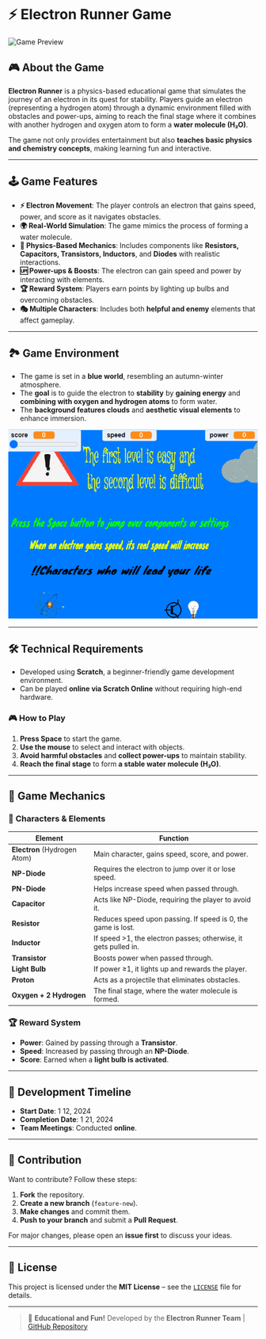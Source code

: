 # ⚡ Electron Runner Game

![Game Preview](https://github.com/aymanaljamal/Electronr-_Runuuer-games/blob/master/elctron.pngn)

## 🎮 About the Game

**Electron Runner** is a physics-based educational game that simulates the journey of an electron in its quest for stability. Players guide an electron (representing a hydrogen atom) through a dynamic environment filled with obstacles and power-ups, aiming to reach the final stage where it combines with another hydrogen and oxygen atom to form a **water molecule (H₂O)**.

The game not only provides entertainment but also **teaches basic physics and chemistry concepts**, making learning fun and interactive.

---

## 🕹 Game Features

- **⚡ Electron Movement**: The player controls an electron that gains speed, power, and score as it navigates obstacles.
- **🌍 Real-World Simulation**: The game mimics the process of forming a water molecule.
- **🔬 Physics-Based Mechanics**: Includes components like **Resistors, Capacitors, Transistors, Inductors**, and **Diodes** with realistic interactions.
- **🆙 Power-ups & Boosts**: The electron can gain speed and power by interacting with elements.
- **🏆 Reward System**: Players earn points by lighting up bulbs and overcoming obstacles.
- **🎭 Multiple Characters**: Includes both **helpful and enemy** elements that affect gameplay.

---

## 🏞 Game Environment

- The game is set in a **blue world**, resembling an autumn-winter atmosphere.
- The **goal** is to guide the electron to **stability** by **gaining energy** and **combining with oxygen and hydrogen atoms** to form water.
- The **background features clouds** and **aesthetic visual elements** to enhance immersion.

![Game UI](https://github.com/aymanaljamal/Electronr-_Runuuer-games/blob/master/elctron2.png)

---

## 🛠 Technical Requirements

- Developed using **Scratch**, a beginner-friendly game development environment.
- Can be played **online via Scratch Online** without requiring high-end hardware.

### 🎮 **How to Play**
1. **Press Space** to start the game.
2. **Use the mouse** to select and interact with objects.
3. **Avoid harmful obstacles** and **collect power-ups** to maintain stability.
4. **Reach the final stage** to form **a stable water molecule (H₂O)**.

---

## 📜 Game Mechanics

### 🎯 **Characters & Elements**
| Element        | Function |
|---------------|----------|
| **Electron** (Hydrogen Atom) | Main character, gains speed, score, and power. |
| **NP-Diode**  | Requires the electron to jump over it or lose speed. |
| **PN-Diode**  | Helps increase speed when passed through. |
| **Capacitor** | Acts like NP-Diode, requiring the player to avoid it. |
| **Resistor** | Reduces speed upon passing. If speed is 0, the game is lost. |
| **Inductor** | If speed >1, the electron passes; otherwise, it gets pulled in. |
| **Transistor** | Boosts power when passed through. |
| **Light Bulb** | If power ≥1, it lights up and rewards the player. |
| **Proton** | Acts as a projectile that eliminates obstacles. |
| **Oxygen + 2 Hydrogen** | The final stage, where the water molecule is formed. |

### 🏆 **Reward System**
- **Power**: Gained by passing through a **Transistor**.
- **Speed**: Increased by passing through an **NP-Diode**.
- **Score**: Earned when a **light bulb is activated**.

---

## 🔄 Development Timeline
- **Start Date**: 1 12, 2024
- **Completion Date**: 1 21, 2024
- **Team Meetings**: Conducted **online**.

---

## 🤝 Contribution

Want to contribute? Follow these steps:

1. **Fork** the repository.
2. **Create a new branch** (`feature-new`).
3. **Make changes** and commit them.
4. **Push to your branch** and submit a **Pull Request**.

For major changes, please open an **issue first** to discuss your ideas.

---

## 📜 License

This project is licensed under the **MIT License** – see the [`LICENSE`](LICENSE) file for details.

---

> 🧪 **Educational and Fun!** Developed by the **Electron Runner Team** | [GitHub Repository](https://github.com/aymanaljamal/Electronr-_Runuuer-games)
